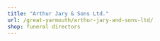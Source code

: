 ```yaml
---
title: "Arthur Jary & Sons Ltd."
url: /great-yarmouth/arthur-jary-and-sons-ltd/
shop: funeral directors
---
```

